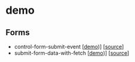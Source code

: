 # demo

## Forms
- control-form-submit-event [[demo](https://nan-academy.github.io/control-form-submit-event.html))] [[source](https://github.com/nan-academy/demo/blob/master/control-form-submit-event.html)]
- submit-form-data-with-fetch [[demo](https://nan-academy.github.io/submit-form-data-with-fetch.html))] [[source](https://github.com/nan-academy/demo/blob/master/submit-form-data-with-fetch.html)]
